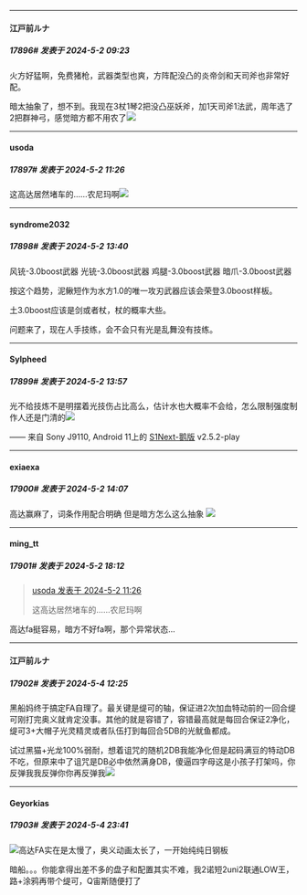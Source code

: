 ﻿
*****

####  江戸前ルナ  
##### 17896#       发表于 2024-5-2 09:23

火方好猛啊，免费猪枪，武器类型也爽，方阵配没凸的炎帝剑和天司斧也非常好配。

暗太抽象了，想不到。我现在3杖1琴2把没凸巫妖斧，加1天司斧1法武，周年选了2把群神弓，感觉暗方都不用农了<img src="https://static.saraba1st.com/image/smiley/face2017/018.png" referrerpolicy="no-referrer">


*****

####  usoda  
##### 17897#       发表于 2024-5-2 11:26

这高达居然堵车的……农尼玛啊<img src="https://static.saraba1st.com/image/smiley/face2017/130.png" referrerpolicy="no-referrer">


*****

####  syndrome2032  
##### 17898#       发表于 2024-5-2 13:40

风铳-3.0boost武器
光铳-3.0boost武器
鸡腿-3.0boost武器
暗爪-3.0boost武器

按这个趋势，泥鳅短作为水方1.0的唯一攻刃武器应该会荣登3.0boost样板。

土3.0boost应该是剑或者杖，杖的概率大些。

问题来了，现在人手技练，会不会只有光是乱舞没有技练。


*****

####  Sylpheed  
##### 17899#       发表于 2024-5-2 13:57

光不给技炼不是明摆着光技伤占比高么，估计水也大概率不会给，怎么限制强度制作人还是门清的<img src="https://static.saraba1st.com/image/smiley/face2017/037.png" referrerpolicy="no-referrer">

—— 来自 Sony J9110, Android 11上的 [S1Next-鹅版](https://github.com/ykrank/S1-Next/releases) v2.5.2-play


*****

####  exiaexa  
##### 17900#       发表于 2024-5-2 14:07

高达赢麻了，词条作用配合明确
但是暗方怎么这么抽象
<img src="https://static.saraba1st.com/image/smiley/face2017/068.png" referrerpolicy="no-referrer">


*****

####  ming_tt  
##### 17901#       发表于 2024-5-2 18:12

<blockquote><a href="httphttps://bbs.saraba1st.com/2b/forum.php?mod=redirect&amp;goto=findpost&amp;pid=64788920&amp;ptid=1158205" target="_blank">usoda 发表于 2024-5-2 11:26</a>

这高达居然堵车的……农尼玛啊</blockquote>
高达fa挺容易，暗方不好fa啊，那个异常状态...


*****

####  江戸前ルナ  
##### 17902#       发表于 2024-5-4 12:25

黑船妈终于搞定FA自理了。最关键是缇可的轴，保证进2次加血特动前的一回合缇可刚打完奥义就肯定没事。其他的就是容错了，容错最高就是每回合保证2净化，缇可3+大帽子光灵精灵或者队伍打到每回合5DB的光鱿鱼都成。

试过黑猫+光龙100%弱耐，想着诅咒的随机2DB我能净化但是起码满豆的特动DB不吃，但原来中了诅咒是DB必中依然满身DB，傻逼四字母这是小孩子打架吗，你反弹我我反弹你你再反弹我<img src="https://static.saraba1st.com/image/smiley/face2017/125.png" referrerpolicy="no-referrer">


*****

####  Geyorkias  
##### 17903#       发表于 2024-5-4 23:41

<img src="https://static.saraba1st.com/image/smiley/face2017/009.gif" referrerpolicy="no-referrer">高达FA实在是太慢了，奥义动画太长了，一开始纯纯日钢板

暗船。。。你能拿得出差不多的盘子和配置其实不难，我2诺短2uni2联通LOW王，路+涂鸦再带个缇可，Q宙斯随便打了

